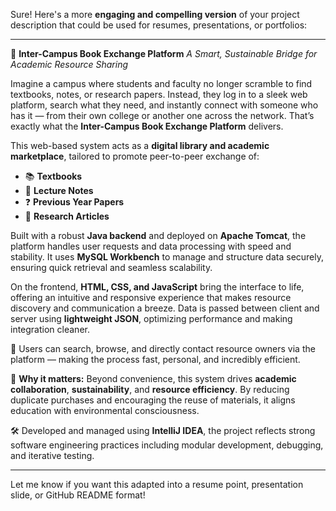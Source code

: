 Sure! Here's a more **engaging and compelling version** of your project description that could be used for resumes, presentations, or portfolios:

---

🚀 **Inter-Campus Book Exchange Platform**
*A Smart, Sustainable Bridge for Academic Resource Sharing*

Imagine a campus where students and faculty no longer scramble to find textbooks, notes, or research papers. Instead, they log in to a sleek web platform, search what they need, and instantly connect with someone who has it — from their own college or another one across the network. That’s exactly what the **Inter-Campus Book Exchange Platform** delivers.

This web-based system acts as a **digital library and academic marketplace**, tailored to promote peer-to-peer exchange of:

* 📚 **Textbooks**
* 📝 **Lecture Notes**
* ❓ **Previous Year Papers**
* 🔬 **Research Articles**

Built with a robust **Java backend** and deployed on **Apache Tomcat**, the platform handles user requests and data processing with speed and stability. It uses **MySQL Workbench** to manage and structure data securely, ensuring quick retrieval and seamless scalability.

On the frontend, **HTML, CSS, and JavaScript** bring the interface to life, offering an intuitive and responsive experience that makes resource discovery and communication a breeze. Data is passed between client and server using **lightweight JSON**, optimizing performance and making integration cleaner.

🔄 Users can search, browse, and directly contact resource owners via the platform — making the process fast, personal, and incredibly efficient.

🌱 **Why it matters:**
Beyond convenience, this system drives **academic collaboration**, **sustainability**, and **resource efficiency**. By reducing duplicate purchases and encouraging the reuse of materials, it aligns education with environmental consciousness.

🛠️ Developed and managed using **IntelliJ IDEA**, the project reflects strong software engineering practices including modular development, debugging, and iterative testing.

---

Let me know if you want this adapted into a resume point, presentation slide, or GitHub README format!
